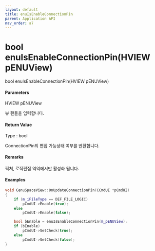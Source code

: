 ```yaml
---
layout: default
title: enuIsEnableConnectionPin
parent: Application API
nav_order: a7
---
```

# bool enuIsEnableConnectionPin\(HVIEW pENUView\)

bool enuIsEnableConnectionPin\(HVIEW pENUView\)

#### Parameters

HVIEW pENUView

뷰 핸들을 입력합니다.

#### Return Value

Type : bool

ConnectionPin의 편집 가능상태 여부를 반환합니다.

#### Remarks

픽쳐, 로직편집 역역에서만 활성화 됩니다.

#### Examples

```cpp
void CenuSpaceView::OnUpdateConnectionPin(CCmdUI *pCmdUI)
{
    if (m_iFileType == DEF_FILE_LOGIC)
        pCmdUI->Enable(true);
    else
        pCmdUI->Enable(false);

    bool bEnable = enuIsEnableConnectionPin(m_pENUView);
    if (bEnable)
        pCmdUI->SetCheck(true);
    else
        pCmdUI->SetCheck(false);
}
```



